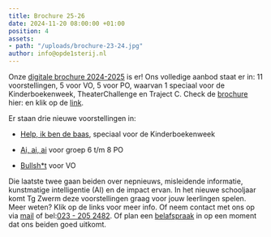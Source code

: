 ```yaml
---
title: Brochure 25-26
date: 2024-11-20 08:00:00 +01:00
position: 4
assets:
- path: "/uploads/brochure-23-24.jpg"
author: info@opde1sterij.nl
---
```


Onze [digitale brochure 2024-2025](https://indd.adobe.com/view/36d75da6-311a-4cec-9452-b5e0d31ce5e3) is er! Ons volledige aanbod staat er in: 11 voorstellingen, 5 voor VO, 5 voor PO, waarvan 1 speciaal voor de Kinderboekenweek, TheaterChallenge en Traject C. Check de [brochure](https://indd.adobe.com/view/36d75da6-311a-4cec-9452-b5e0d31ce5e3) hier: en klik op de [link](https://indd.adobe.com/view/36d75da6-311a-4cec-9452-b5e0d31ce5e3).  

Er staan drie nieuwe voorstellingen in:
* [Help, ik ben de baas](https://www.opde1sterij.nl/theatergroep-zwerm/help-ik-ben-de-baas/), speciaal voor de Kinderboekenweek

* [Ai, ai, ai](https://www.opde1sterij.nl/theatergroep-zwerm/ai-ai-ai/) voor groep 6 t/m 8 PO

* [Bullsh\*t](https://www.opde1sterij.nl/theatergroep-zwerm/bullsh-t/) voor VO

Die laatste twee gaan beiden over nepnieuws, misleidende informatie, kunstmatige intelligentie (AI) en de impact ervan. In het nieuwe schooljaar komt Tg Zwerm deze voorstellingen graag voor jouw leerlingen spelen. Meer weten? Klik op de links voor meer info. Of neem contact met ons op via [mail](mailto:info@opde1sterij.nl) of bel:<a href="tel:+31232052482" title="Bel Op de eerste rij">023 - 205 2482</a>. Of plan een [belafspraak](https://calendly.com/opde1sterij/info-over-nieuwe-voorstellingen) in op een moment dat ons beiden goed uitkomt.
